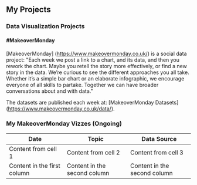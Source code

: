 ## My Projects
### Data Visualization Projects
#### #MakeoverMonday
[MakeoverMonday] (https://www.makeovermonday.co.uk/) is a social data project: "Each week we post a link to a chart, and its data, and then you rework the chart. Maybe you retell the story more effectively, or find a new story in the data. We’re curious to see the different approaches you all take. Whether it’s a simple bar chart or an elaborate infographic, we encourage everyone of all skills to partake. Together we can have broader conversations about and with data."

The datasets are published each week at: [MakeoverMonday Datasets] (https://www.makeovermonday.co.uk/data/).

### My MakeoverMonday Vizzes (Ongoing)
Date | Topic | Data Source
------------ | ------------- | -------------
Content from cell 1 | Content from cell 2 | Content from cell 3
Content in the first column | Content in the second column | Content in the second column
